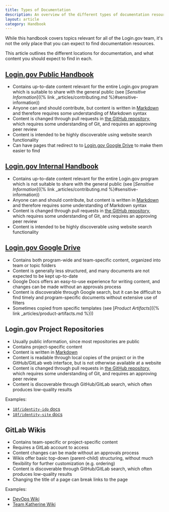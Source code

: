 ```yaml
---
title: Types of Documentation
description: An overview of the different types of documentation resources and where to find them
layout: article
category: Handbook
---
```


While this handbook covers topics relevant for all of the Login.gov team, it's not the only place
that you can expect to find documentation resources.

This article outlines the different locations for documentation, and what content you should expect
to find in each.

## [Login.gov Public Handbook](https://handbook.login.gov/)

- Contains up-to-date content relevant for the entire Login.gov program which is suitable to share
  with the general public (see [_Sensitive Information_]({% link _articles/contributing.md %}#sensitive-information))
- Anyone can and should contribute, but content is written in [Markdown](https://en.wikipedia.org/wiki/Markdown)
  and therefore requires some understanding of Markdown syntax
- Content is changed through pull requests in [the GitHub repository](https://github.com/GSA-TTS/identity-handbook),
  which requires some understanding of Git, and requires an approving peer review
- Content is intended to be highly discoverable using website search functionality
- Can have pages that redirect to to [Login.gov Google Drive](#logingov-google-drive) to make them
  easier to find

## [Login.gov Internal Handbook](https://lg-public.pages.production.gitlab.login.gov/identity-internal-handbook/)

- Contains up-to-date content relevant for the entire Login.gov program which is not suitable to
  share with the general public (see [_Sensitive Information_]({% link _articles/contributing.md %}#sensitive-information))
- Anyone can and should contribute, but content is written in [Markdown](https://en.wikipedia.org/wiki/Markdown)
  and therefore requires some understanding of Markdown syntax
- Content is changed through pull requests in [the GitHub repository](https://github.com/GSA-TTS/identity-handbook),
  which requires some understanding of Git, and requires an approving peer review
- Content is intended to be highly discoverable using website search functionality

## [Login.gov Google Drive](https://drive.google.com/drive/folders/0AJJ3eelM4E-NUk9PVA)

- Contains both program-wide and team-specific content, organized into team or topic folders
- Content is generally less structured, and many documents are not expected to be kept up-to-date
- Google Docs offers an easy-to-use experience for writing content, and changes can be made without
  an approvals process
- Content is discoverable through Google search, but it can be difficult to find timely and
  program-specific documents without extensive use of filters
- Sometimes copied from specific templates (see [_Product Artifacts_]({% link _articles/product-artifacts.md %}))

## Login.gov Project Repositories

- Usually public information, since most repositories are public
- Contains project-specific content
- Content is written in [Markdown](https://en.wikipedia.org/wiki/Markdown)
- Content is readable through local copies of the project or in the GitHub/GitLab web interface, but
  is not otherwise available at a website
- Content is changed through pull requests in [the GitHub repository](https://github.com/GSA-TTS/identity-handbook),
  which requires some understanding of Git, and requires an approving peer review
- Content is discoverable through GitHub/GitLab search, which often produces low-quality results

Examples:

- [`18f/identity-idp` docs](https://github.com/18F/identity-idp/tree/main/docs)
- [`18f/identity-site` docs](https://github.com/GSA-TTS/identity-site/tree/main/docs)

## GitLab Wikis

- Contains team-specific or project-specific content
- Requires a GitLab account to access
- Content changes can be made without an approvals process
- Wikis offer basic top-down (parent-child) structuring, without much flexibility for further
  customization (e.g. ordering)
- Content is discoverable through GitHub/GitLab search, which often produces low-quality results
- Changing the title of a page can break links to the page

Examples:

- [DevOps Wiki](https://gitlab.login.gov/lg/identity-devops/-/wikis/home)
- [Team Katherine Wiki](https://gitlab.login.gov/groups/lg-teams/katherine/-/wikis/home)
